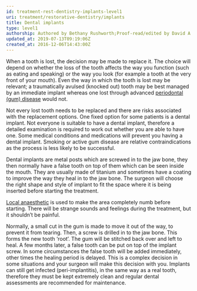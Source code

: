 ```yaml
---
id: treatment-rest-dentistry-implants-level1
uri: treatment/restorative-dentistry/implants
title: Dental implants
type: level1
authorship: Authored by Bethany Rushworth;Proof-read/edited by David A. Mitchell
updated_at: 2019-07-13T09:19:06Z
created_at: 2016-12-06T14:43:00Z
---
```


<p>When a tooth is lost, the decision may be made to replace it.
    The choice will depend on whether the loss of the tooth affects
    the way you function (such as eating and speaking) or the
    way you look (for example a tooth at the very front of your
    mouth). Even the way in which the tooth is lost may be relevant;
    a traumatically avulsed (knocked out) tooth may be best managed
    by an immediate implant whereas one lost through advanced
    <a href="/help/oral-hygiene/periodontal-disease">periodontal (gum) disease</a>    would not.</p>
<p>Not every lost tooth needs to be replaced and there are risks
    associated with the replacement options. One fixed option
    for some patients is a dental implant. Not everyone is suitable
    to have a dental implant, therefore a detailed examination
    is required to work out whether you are able to have one.
    Some medical conditions and medications will prevent you
    having a dental implant. Smoking or active gum disease are
    relative contraindications as the process is less likely
    to be successful.</p>
<p>Dental implants are metal posts which are screwed in to the jaw
    bone, they then normally have a false tooth on top of them
    which can be seen inside the mouth. They are usually made
    of titanium and sometimes have a coating to improve the way
    they heal in to the jaw bone. The surgeon will choose the
    right shape and style of implant to fit the space where it
    is being inserted before starting the treatment.</p>
<p><a href="/treatment/surgery/anaesthesia/more-info">Local anaesthetic</a>    is used to make the area completely numb before starting.
    There will be strange sounds and feelings during the treatment,
    but it shouldn’t be painful.</p>
<p>Normally, a small cut in the gum is made to move it out of the
    way, to prevent it from tearing. Then, a screw is drilled
    in to the jaw bone. This forms the new tooth ‘root’. The
    gum will be stitched back over and left to heal. A few months
    later, a false tooth can be put on top of the implant screw.
    In some circumstances the false tooth will be added immediately,
    other times the healing period is delayed. This is a complex
    decision in some situations and your surgeon will make this
    decision with you. Implants can still get infected (peri-implantitis),
    in the same way as a real tooth, therefore they must be kept
    extremely clean and regular dental assessments are recommended
    for maintenance.</p>
